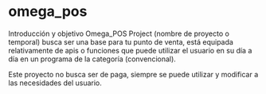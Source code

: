# omega_pos

Introducción y objetivo
Omega_POS Project (nombre de proyecto o temporal) busca ser una base para tu punto de venta, está equipada relativamente de apis o funciones que puede utilizar el usuario en su día a día en un programa de la categoría (convencional).

Este proyecto no busca ser de paga, siempre se puede utilizar y modificar a las necesidades del usuario.
